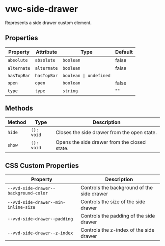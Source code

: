 # vwc-side-drawer

Represents a side drawer custom element.

## Properties

| Property    | Attribute   | Type                   | Default |
|-------------|-------------|------------------------|---------|
| `absolute`  | `absolute`  | `boolean`              | false   |
| `alternate` | `alternate` | `boolean`              | false   |
| `hasTopBar` | `hasTopBar` | `boolean \| undefined` |         |
| `open`      | `open`      | `boolean`              | false   |
| `type`      | `type`      | `string`               | ""      |

## Methods

| Method                 | Type                        | Description                                  |
|------------------------|-----------------------------|----------------------------------------------|
| `hide`                 | `(): void`                  | Closes the side drawer from the open state.  |
| `show`                 | `(): void`                  | Opens the side drawer from the closed state. |


## CSS Custom Properties

| Property                              | Description                                |
|---------------------------------------|--------------------------------------------|
| `--vvd-side-drawer--background-color` | Controls the background of the side drawer |
| `--vvd-side-drawer--min-inline-size`  | Controls the size of the side drawer       |
| `--vvd-side-drawer--padding`          | Controls the padding of the side drawer    |
| `--vvd-side-drawer--z-index`          | Controls the z-index of the side drawer    |
